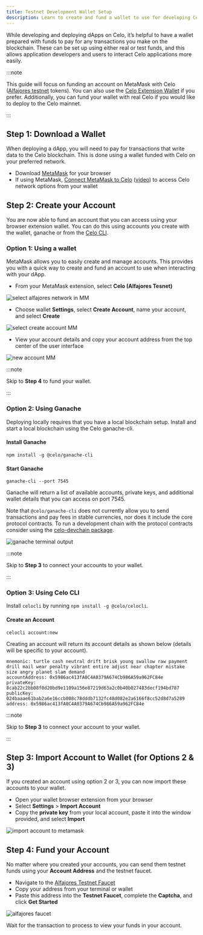 ```yaml
---
title: Testnet Development Wallet Setup
description: Learn to create and fund a wallet to use for developing Celo dApps.
---
```


While developing and deploying dApps on Celo, it’s helpful to have a wallet prepared with funds to pay for any transactions you make on the blockchain. These can be set up using either real or test funds, and this allows application developers and users to interact Celo applications more easily.

:::note

This guide will focus on funding an account on MetaMask with Celo ([Alfajores testnet](/getting-started/alfajores-testnet) tokens). You can also use the [Celo Extension Wallet](/getting-started/wallets#celoextensionwallet) if you prefer. Additionally, you can fund your wallet with real Celo if you would like to deploy to the Celo mainnet.

:::

## Step 1: Download a Wallet

When deploying a dApp, you will need to pay for transactions that write data to the Celo blockchain. This is done using a wallet funded with Celo on your preferred network.

- Download [MetaMask](https://metamask.io/) for your browser
- If using MetaMask, [Connect MetaMask to Celo](/getting-started/wallets/using-metamask-with-celo) ([video](https://www.youtube.com/watch?v=JLHeCb01fzs)) to access Celo network options from your wallet

## Step 2: Create your Account

You are now able to fund an account that you can access using your browser extension wallet. You can do this using accounts you create with the wallet, ganache or from the [Celo CLI](/docs/command-line-interface/introduction.md).

### Option 1: Using a wallet

MetaMask allows you to easily create and manage accounts. This provides you with a quick way to create and fund an account to use when interacting with your dApp.

- From your MetaMask extension, select **Celo (Alfajores Tesnet)**

![select alfajores network in MM]()

- Choose wallet **Settings**, select **Create Account**, name your account, and select **Create**

![select create account MM]()

- View your account details and copy your account address from the top center of the user interface

![new account MM]()

:::note

Skip to **Step 4** to fund your wallet.

:::

### Option 2: Using Ganache

Deploying locally requires that you have a local blockchain setup. Install and start a local blockchain using the Celo ganache-cli.

#### Install Ganache

`npm install -g @celo/ganache-cli`

#### Start Ganache

`ganache-cli --port 7545`

Ganache will return a list of available accounts, private keys, and additional wallet details that you can access on port 7545.

Note that `@celo/ganache-cli` does not currently allow you to send transactions and pay fees in stable currencies, nor does it include the core protocol contracts. To run a development chain with the protocol contracts consider using the [celo-devchain package](/developer-guide/development-chain#1-use-the-celo-devchain-npm-package).

![ganache terminal output]()

:::note

Skip to **Step 3** to connect your accounts to your wallet.

:::

### Option 3: Using Celo CLI

Install `celocli` by running `npm install -g @celo/celocli`.
#### Create an Account

`celocli account:new`

Creating an account will return its account details as shown below (details will be specific to your account).

```shell
mnemonic: turtle cash neutral drift brisk young swallow raw payment drill mail wear penalty vibrant entire adjust near chapter mistake size angry planet slam demand
accountAddress: 0x5986ac413fA0C4A0379A674Cb986A59a962FC84e
privateKey: 8cab22c2bb08f0d20bd9e1109a156e87219d63a2c0b40b027483decf194bd787
publicKey: 024baaae61bab2a6e16ccb008c78dddb7132fc48d082e2a6166f8cc52d8d7a5289
address: 0x5986ac413fA0C4A0379A674Cb986A59a962FC84e
```

:::note

Skip to **Step 3** to connect your account to your wallet.

:::

## Step 3: Import Account to Wallet (for Options 2 & 3)

If you created an account using option 2 or 3, you can now import these accounts to your wallet. 

- Open your wallet browser extension from your browser
- Select **Settings** > **Import Account**
- Copy the **private key** from your local account, paste it into the window provided, and select **Import**

![import account to metamask]()

## Step 4: Fund your Account

No matter where you created your accounts, you can send them testnet funds using your **Account Address** and the testnet faucet.

- Navigate to the [Alfajores Testnet Faucet](https://celo.org/developers/faucet)
- Copy your address from your terminal or wallet
- Paste this address into the **Testnet Faucet**, complete the **Captcha**, and click **Get Started**

![alfajores faucet]()

Wait for the transaction to process to view your funds in your account.
